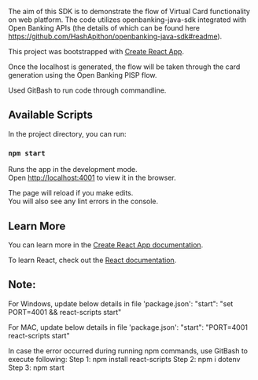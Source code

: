 The aim of this SDK is to demonstrate the flow of Virtual Card functionality on web platform. The code utilizes openbanking-java-sdk integrated with Open Banking APIs (the details of which can be found here https://github.com/HashApithon/openbanking-java-sdk#readme).

This project was bootstrapped with [Create React App](https://github.com/facebook/create-react-app).

Once the localhost is generated, the flow will be taken through the card generation using the Open Banking PISP flow.

Used GitBash to run code through commandline.

## Available Scripts

In the project directory, you can run:

### `npm start`

Runs the app in the development mode.<br />
Open [http://localhost:4001](http://localhost:4001) to view it in the browser.

The page will reload if you make edits.<br />
You will also see any lint errors in the console.

## Learn More

You can learn more in the [Create React App documentation](https://facebook.github.io/create-react-app/docs/getting-started).

To learn React, check out the [React documentation](https://reactjs.org/).


## Note: 
For Windows, update below details in file 'package.json':
"start": "set PORT=4001 && react-scripts start"

For MAC, update below details in file 'package.json':
"start": "PORT=4001 react-scripts start"

In case the error occurred during running npm commands, use GitBash to execute following:
Step 1: npm install react-scripts 
Step 2: npm i dotenv
Step 3: npm start
